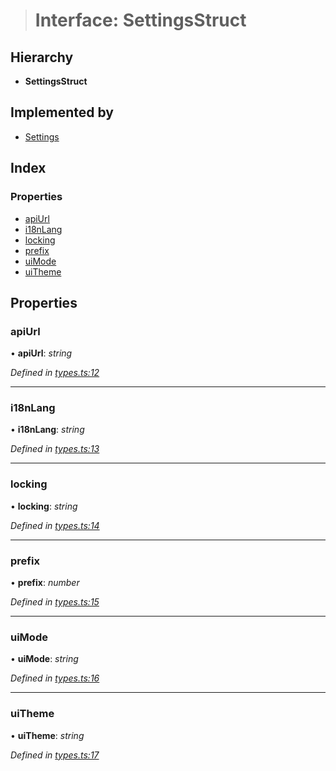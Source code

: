 > # Interface: SettingsStruct

## Hierarchy

* **SettingsStruct**

## Implemented by

* [Settings](../classes/_settings_.settings.md)

## Index

### Properties

* [apiUrl](_types_.settingsstruct.md#apiurl)
* [i18nLang](_types_.settingsstruct.md#i18nlang)
* [locking](_types_.settingsstruct.md#locking)
* [prefix](_types_.settingsstruct.md#prefix)
* [uiMode](_types_.settingsstruct.md#uimode)
* [uiTheme](_types_.settingsstruct.md#uitheme)

## Properties

###  apiUrl

• **apiUrl**: *string*

*Defined in [types.ts:12](https://github.com/polkadot-js/ui/blob/874d297/packages/ui-settings/src/types.ts#L12)*

___

###  i18nLang

• **i18nLang**: *string*

*Defined in [types.ts:13](https://github.com/polkadot-js/ui/blob/874d297/packages/ui-settings/src/types.ts#L13)*

___

###  locking

• **locking**: *string*

*Defined in [types.ts:14](https://github.com/polkadot-js/ui/blob/874d297/packages/ui-settings/src/types.ts#L14)*

___

###  prefix

• **prefix**: *number*

*Defined in [types.ts:15](https://github.com/polkadot-js/ui/blob/874d297/packages/ui-settings/src/types.ts#L15)*

___

###  uiMode

• **uiMode**: *string*

*Defined in [types.ts:16](https://github.com/polkadot-js/ui/blob/874d297/packages/ui-settings/src/types.ts#L16)*

___

###  uiTheme

• **uiTheme**: *string*

*Defined in [types.ts:17](https://github.com/polkadot-js/ui/blob/874d297/packages/ui-settings/src/types.ts#L17)*